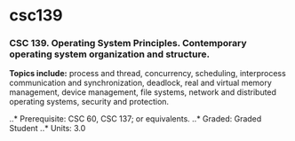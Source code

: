 # csc139 #

### CSC 139. Operating System Principles. Contemporary operating system organization and structure.
__Topics include:__ process and thread, concurrency, scheduling, interprocess communication and synchronization, deadlock, real and virtual memory management, device management, file systems, network and distributed operating systems, security and protection. 

..* Prerequisite: CSC 60, CSC 137; or equivalents. 
..* Graded: Graded Student
..* Units: 3.0
